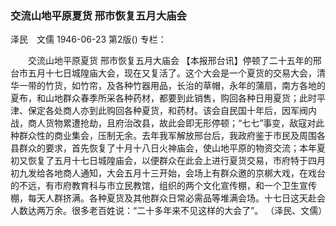 ### 交流山地平原夏货  邢市恢复五月大庙会
泽民　文儒
1946-06-23
第2版()
专栏：

　　交流山地平原夏货
    邢市恢复五月大庙会
    【本报邢台讯】停顿了二十五年的邢台市五月十七日城隍庙大会，现在又复活了。这个大会是一个夏货的交易大会，清华一带的竹货，如竹帘，及各种竹器用品，长治的草帽，永年的蒲扇，南方各地的夏布，和山地群众春季所采各种药材，都要到此销售，购回各种日用夏货；此时平津、保定各处商人亦到此购回各种夏货，和药材。该会自民国十年后，因军阀内战，商人货物累遭抢劫，且府治改县，故此会即无形停顿；“七七”事变，敌寇对此种群众性的商业集会，压制无余。去年我军解放邢台后，我政府鉴于市民及周围各县群众的要求，首先恢复了十月十八日火神庙会，使山地平原的物资交流；本年夏初又恢复了五月十七日城隍庙会，以便群众在此会上进行夏货交易，市府特于四月初九发给各地商人通知，大会五月十三开始，会场上有群众邀的京梆大戏，在戏台的不远，有市府教育科与市立民教馆，组织的两个文化宣传棚，和一个卫生宣传棚，每天人群挤满。各种夏货及其他群众日常必需品等堆满会场。十七日这天赴会人数达两万余。很多老百姓说：“二十多年来不见这样的大会了”。        （泽民、文儒）
